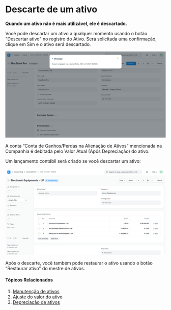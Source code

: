 # Descarte de um ativo



**Quando um ativo não é mais utilizável, ele é descartado.**


Você pode descartar um ativo a qualquer momento usando o botão "Descartar ativo" no registro do Ativo. Será solicitada uma confirmação, clique em Sim e o ativo será descartado.


![Ativo descartado](/files/asset-scrapped.png)


A conta “Conta de Ganhos/Perdas na Alienação de Ativos” mencionada na Companhia é debitada pelo Valor Atual (Após Depreciação) do ativo.


Um lançamento contábil será criado se você descartar um ativo:


![Asset](/files/scrap-journal-entry.png)


Após o descarte, você também pode restaurar o ativo usando o botão "Restaurar ativo" do mestre de ativos.


#### Tópicos Relacionados


1. [Manutenção de ativos](/docs/pt/asset/asset-maintenance)
2. [Ajuste do valor do ativo](/docs/pt/asset/asset-value-adjustment)
3. [Depreciação de ativos](/docs/pt/asset/asset-depreciation)



